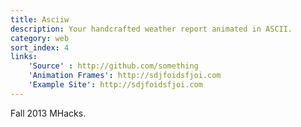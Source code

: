 ```yaml
---
title: Asciiw
description: Your handcrafted weather report animated in ASCII.
category: web
sort_index: 4
links:
    'Source' : http://github.com/something
    'Animation Frames': http://sdjfoidsfjoi.com
    'Example Site': http://sdjfoidsfjoi.com
---
```

Fall 2013 MHacks.
